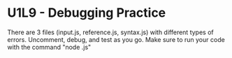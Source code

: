 # U1L9 - Debugging Practice

There are 3 files (input.js, reference.js, syntax.js) with different types of errors. 
Uncomment, debug, and test as you go. 
Make sure to run your code with the command "node <file>.js"
